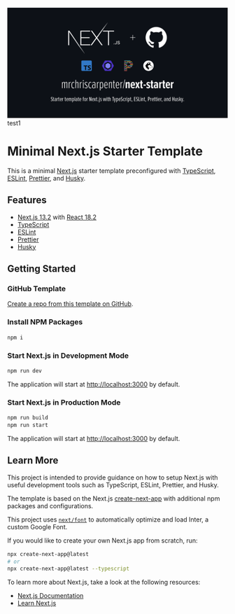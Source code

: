 ![Next.js Starter Template Banner](/public/mrchriscarpenter-next-starter.png)
test1
# Minimal Next.js Starter Template

This is a minimal [Next.js](https://nextjs.org) starter template preconfigured with [TypeScript](https://www.typescriptlang.org), [ESLint](https://eslint.org), [Prettier](https://prettier.io), and [Husky](https://typicode.github.io/husky/#/).

## Features

- [Next.js 13.2](https://nextjs.org/docs/getting-started) with [React 18.2](https://reactjs.org/docs/getting-started.html)
- [TypeScript](https://www.typescriptlang.org/docs)
- [ESLint](https://eslint.org/docs/latest/user-guide/getting-started)
- [Prettier](https://prettier.io/docs/en/index.html)
- [Husky](https://typicode.github.io/husky/#/)

## Getting Started

### GitHub Template

[Create a repo from this template on GitHub](https://github.com/mrchriscarpenter/next-starter/generate).

### Install NPM Packages

```bash
npm i
```

### Start Next.js in Development Mode

```bash
npm run dev
```

The application will start at [http://localhost:3000](http://localhost:3000) by default.

### Start Next.js in Production Mode

```bash
npm run build
npm run start
```

The application will start at [http://localhost:3000](http://localhost:3000) by default.

## Learn More

This project is intended to provide guidance on how to setup Next.js with useful development tools such as TypeScript, ESLint, Prettier, and Husky.

The template is based on the Next.js [create-next-app](https://nextjs.org/docs/getting-started#automatic-setup) with additional npm packages and configurations.

This project uses [`next/font`](https://nextjs.org/docs/basic-features/font-optimization) to automatically optimize and load Inter, a custom Google Font.

If you would like to create your own Next.js app from scratch, run:

```bash
npx create-next-app@latest
# or
npx create-next-app@latest --typescript
```

To learn more about Next.js, take a look at the following resources:

- [Next.js Documentation](https://nextjs.org/docs)
- [Learn Next.js](https://nextjs.org/learn)
